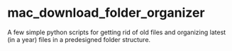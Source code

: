 # mac_download_folder_organizer
A few simple python scripts for getting rid of old files and organizing latest (in a year) files in a predesigned folder structure.
